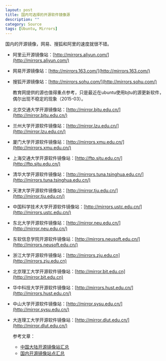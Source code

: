 ```yaml
---
layout: post
title: 国内可选择的开源软件镜像源
description: ""
category: Source
tags: [Ubuntu, Mirrors]
---
```


  国内的开源镜像，网易、搜狐和阿里的速度就很不错。    

* 阿里云开源镜像站：[http://mirrors.aliyun.com/](http://mirrors.aliyun.com/)     
* 网易开源镜像站：[http://mirrors.163.com/](http://mirrors.163.com/)    
* 搜狐开源镜像站：[http://mirrors.sohu.com/](http://mirrors.sohu.com/)  

  教育网提供的源也值得重点参考，只是最近在ubuntu使用bjtu的源更新软件，偶尔出现不稳定的现象（2015-03）。
  
* 北京交通大学开源镜像站：[http://mirror.bjtu.edu.cn/](http://mirror.bjtu.edu.cn/)    
* 兰州大学开源软件镜像站：[http://mirror.lzu.edu.cn/](http://mirror.lzu.edu.cn/)    
* 厦门大学开源软件镜像站：[http://mirrors.xmu.edu.cn/](http://mirrors.xmu.edu.cn/)    
* 上海交通大学开源软件镜像站：[http://ftp.sjtu.edu.cn/](http://ftp.sjtu.edu.cn/)    
* 清华大学开源软件镜像站：[http://mirrors.tuna.tsinghua.edu.cn/](http://mirrors.tuna.tsinghua.edu.cn/)    
* 天津大学开源软件镜像站：[http://mirror.tju.edu.cn/](http://mirror.tju.edu.cn/)    
* 中国科学技术大学开源软件镜像站：[http://mirrors.ustc.edu.cn/](http://mirrors.ustc.edu.cn/)    
* 东北大学开源软件镜像站：[http://mirror.neu.edu.cn/](http://mirror.neu.edu.cn/)    
* 东软信息学院开源软件镜像站：[http://mirrors.neusoft.edu.cn/](http://mirrors.neusoft.edu.cn/)    
* 浙江大学开源软件镜像站：[http://mirrors.zju.edu.cn](http://mirrors.zju.edu.cn)
* 北京理工大学开源软件镜像站：[http://mirror.bit.edu.cn](http://mirror.bit.edu.cn)
* 华中科技大学开源软件镜像站：[http://mirrors.hust.edu.cn/](http://mirrors.hust.edu.cn/)    
* 中山大学开源软件镜像站：[http://mirror.sysu.edu.cn/](http://mirror.sysu.edu.cn/)    
* 大连理工大学开源软件镜像站：[http://mirror.dlut.edu.cn/](http://mirror.dlut.edu.cn/)    

  参考文章：    
  
  * [中国大陆开源镜像站汇总](http://www.cnbeta.com/articles/194758.htm)    
  * [国内开源镜像站点汇总](http://segmentfault.com/a/1190000000375848)    


